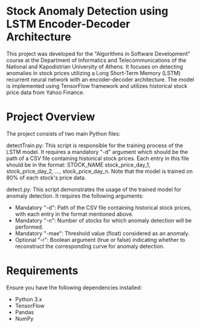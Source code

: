 
# Stock Anomaly Detection using LSTM Encoder-Decoder Architecture
This project was developed for the "Algorithms in Software Development" course at the Department of Informatics and Telecommunications of the National and Kapodistrian University of Athens. It focuses on detecting anomalies in stock prices utilizing a Long Short-Term Memory (LSTM) recurrent neural network with an encoder-decoder architecture. The model is implemented using TensorFlow framework and utilizes historical stock price data from Yahoo Finance.

# Project Overview
The project consists of two main Python files:

detectTrain.py: This script is responsible for the training process of the LSTM model. It requires a mandatory "-d" argument which should be the path of a CSV file containing historical stock prices. Each entry in this file should be in the format: STOCK_NAME stock_price_day_1, stock_price_day_2, ..., stock_price_day_n. Note that the model is trained on 80% of each stock's price data.

detect.py: This script demonstrates the usage of the trained model for anomaly detection. It requires the following arguments:

- Mandatory "-d": Path of the CSV file containing historical stock prices, with each entry in the format mentioned above.
- Mandatory "-n": Number of stocks for which anomaly detection will be performed.
- Mandatory "-mae": Threshold value (float) considered as an anomaly.
- Optional "-r": Boolean argument (true or false) indicating whether to reconstruct the corresponding curve for anomaly detection.

# Requirements
Ensure you have the following dependencies installed:

- Python 3.x
- TensorFlow
- Pandas
- NumPy
